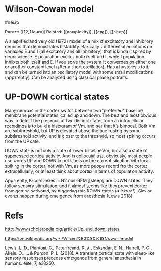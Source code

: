 # Wilson-Cowan model

#neuro


Parent: [[12_Neuro]]
Related: [[complexity]], [[cpg]], [[sleep]]

A simplified and very old (1972) model of a mix of excitatory and inhibitory neurons that demonstrates bistability. Basically 2 differential equations on variables E and I (all excitatory and all inhibitory), that is kinda inspired by neuroscience. E population excites both itself and I, while I population inhibits both itself and E. if you solve the system, it converges on either one or another constant level (after a short oscillation). Has a hysteresis to it, and can be turned into an oscillatory model with some small modifications (apparently). Can be analyzed using classical phase portraits.

# UP-DOWN cortical states

Many neurons in the cortex switch between two "preferred" baseline membrane potential states, called up and down. The best and most obvious way to detect the presence of two distinct states from an intracellular recordings is to build a histogram of Vm, and see that it's bimodal. Both Vm are subthreshold, but UP is elevated above the true resting by some subthreshold activity, and is closer to the threshold, so most spiking occurs from the UP sate.

DOWN state is not only a state of lower baseline Vm, but also a state of suppressed cortical activity. And in colloquial use, obviously, most people use words UP and DOWN to put labels on the current situation with local spiking in the cortex, not with Vm, as more people record fro the cortex extracellularly, or at least think about cortex in terms of population activity.

Apparenlty, K-complexes in N2 non-REM [[sleep]] are DOWN states. They follow sensory stimulation, and it almost seems like they prevent cortex from getting activated, by triggering this DOWN states (_is it true?_). Similar events happen during emergence from anesthesia (Lewis 2018)

# Refs

http://www.scholarpedia.org/article/Up_and_down_states

https://en.wikipedia.org/wiki/Wilson%E2%80%93Cowan_model

Lewis, L. D., Piantoni, G., Peterfreund, R. A., Eskandar, E. N., Harrell, P. G., Akeju, O., ... & Purdon, P. L. (2018). A transient cortical state with sleep-like sensory responses precedes emergence from general anesthesia in humans. elife, 7, e33250.